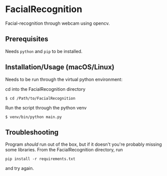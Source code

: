 # FacialRecognition
Facial-recognition through webcam using opencv.

## Prerequisites
Needs `python` and `pip` to be installed.

## Installation/Usage (macOS/Linux)
Needs to be run through the virtual python environment:

cd into the FacialRecognition directory

```$ cd /Path/to/FacialRecognition```

Run the script through the python venv

```$ venv/bin/python main.py```

## Troubleshooting
Program _should_ run out of the box, but if it doesn't you're probably missing some libraries. From the FacialRecognition directory, run

```pip install -r requirements.txt```

and try again.
